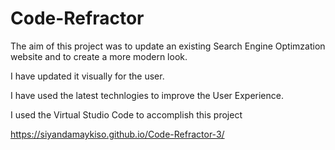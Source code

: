 # Code-Refractor
The aim of this project was to update an existing Search Engine Optimzation website and to create a more modern look.

I have updated it visually for the user.

I have used the latest technlogies to improve the User Experience.

I used the Virtual Studio Code to accomplish this project

https://siyandamaykiso.github.io/Code-Refractor-3/
